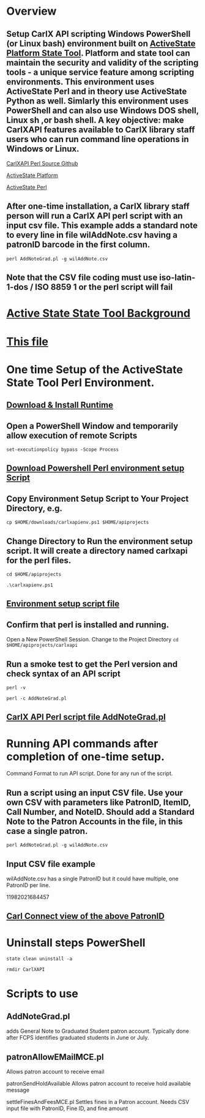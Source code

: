 # Overview
## Setup CarlX API scripting Windows PowerShell (or Linux bash) environment built on [ActiveState Platform State Tool](https://docs.activestate.com/platform/state/). Platform and state tool can maintain the security and validity of the scripting tools - a unique service feature among scripting environments. This environment uses ActiveState Perl and in theory use ActiveState Python as well. Simlarly this environment uses PowerShell and can also use Windows DOS shell, Linux sh ,or bash shell. A key objective: make CarlXAPI features available to CarlX library staff users who can run command line operations in Windows or Linux.



[CarlXAPI Perl Source Github](https://github.com/wilbfcpl/CarlXAPIUtils-PerlSrc/tree/master)

[ActiveState Platform](https://www.activestate.com/platform/)

[ActiveState Perl](https://www.activestate.com/platform/supported-languages/perl/)

## After one-time installation, a CarlX library staff person will run a CarlX API perl script with an input csv file. This example adds a standard note to every line in file wilAddNote.csv having a patronID barcode in the first column. 
`perl AddNoteGrad.pl -g wilAddNote.csv`
## Note that the CSV file coding must use iso-latin-1-dos / ISO 8859 1  or the perl script will fail
# [Active State State Tool Background](https://docs.activestate.com/platform/state/)

# [This file](https://github.com/wilbfcpl/CarlXAPIUtils-PerlSrc/blob/master/AUsePerlAPIScripts.md)

# One time Setup of the ActiveState State Tool Perl Environment.

## [Download & Install Runtime](https://state-tool.s3.amazonaws.com/remote-installer/release/windows-amd64/state-remote-installer.exe)

## Open a PowerShell Window and temporarily allow execution of remote Scripts

`set-executionpolicy bypass -Scope Process`

## [Download Powershell Perl environment setup Script](https://github.com/wilbfcpl/CarlXAPIUtils-PerlSrc/blob/master/carlxapienv.ps1)

## Copy Environment Setup Script to Your Project Directory, e.g.

`cp $HOME/downloads/carlxapienv.ps1 $HOME/apiprojects`

## Change Directory to Run the environment setup script. It will create a directory named carlxapi for the perl files.


`cd $HOME/apiprojects`


`.\carlxapienv.ps1`


## [Environment setup script file](https://github.com/wilbfcpl/CarlXAPIUtils-PerlSrc/blob/master/carlxapienv.ps1)

## Confirm that perl is installed and running.
Open a New PowerShell Session.
Change to the Project Directory
`cd $HOME/apiprojects/carlxapi`

## Run a smoke test to get the Perl version and check syntax of an API script

`perl -v`

`perl -c AddNoteGrad.pl`

## [CarlX API Perl script file AddNoteGrad.pl](https://github.com/wilbfcpl/CarlXAPIUtils-PerlSrc/blob/master/AddNoteGrad.pl)

# Running API commands after completion of one-time setup. 
Command Format to run API script. Done for any run of the script.

## Run a script using an input CSV file. Use your own CSV with parameters like PatronID, ItemID, Call Number, and NoteID. Should add a Standard Note to the Patron Accounts in the file, in this case a single patron.

`perl AddNoteGrad.pl -g wilAddNote.csv`


## Input CSV file example 

wilAddNote.csv 
has a single PatronID but it could have multiple, one PatronID per line.

11982021684457

## [Carl Connect view of the above PatronID](https://fcpl.carlconnect.com/Circulation/UserServices/userInformation.html?Barcode=11982021684457&keyword=&searchbutton=Search&FromSearch=true)

# Uninstall steps PowerShell
`state clean uninstall -a`

`rmdir CarlXAPI`

# Scripts to use
## AddNoteGrad.pl 
adds General Note to Graduated Student patron account. Typically done after FCPS identifies graduated students in June or July.

## patronAllowEMailMCE.pl 
Allows patron account to receive email

patronSendHoldAvailable 
Allows patron account to receive hold available message

settleFinesAndFeesMCE.pl
Settles fines in a Patron account. Needs CSV input file with PatronID, Fine ID, and fine amount
